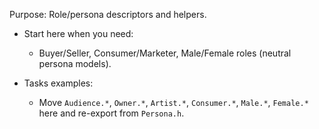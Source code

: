 Purpose: Role/persona descriptors and helpers.

- Start here when you need:
  - Buyer/Seller, Consumer/Marketer, Male/Female roles (neutral persona models).

- Tasks examples:
  - Move `Audience.*`, `Owner.*`, `Artist.*`, `Consumer.*`, `Male.*`, `Female.*` here and re-export from `Persona.h`.
